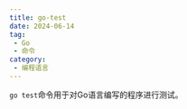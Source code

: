 ```yaml
---
title: go-test
date: 2024-06-14
tag:
 - Go
 - 命令
category:
 - 编程语言
---
```


<!-- more -->

`go test`命令用于对Go语言编写的程序进行测试。
